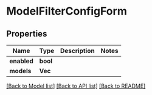 # ModelFilterConfigForm

## Properties

Name | Type | Description | Notes
------------ | ------------- | ------------- | -------------
**enabled** | **bool** |  | 
**models** | **Vec<String>** |  | 

[[Back to Model list]](../README.md#documentation-for-models) [[Back to API list]](../README.md#documentation-for-api-endpoints) [[Back to README]](../README.md)



